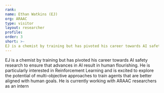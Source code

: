 ```yaml
---
rank: 
name: Ethan Watkins (EJ)
org: ARAAC
type: visitor
layout: researcher
profile: 
order: 3
short: >-
EJ is a chemist by training but has pivoted his career towards AI safety research to ensure that advances in AI result in human flourishing. He is particularly interested in Reinforcement Learning and is excited to explore the potential of multi-objective approaches to train agents that are better aligned with human goals. He is currently working with ARAAC researchers as an intern.
---
```


EJ is a chemist by training but has pivoted his career towards AI safety research to ensure that advances in AI result in human flourishing. He is particularly interested in Reinforcement Learning and is excited to explore the potential of multi-objective approaches to train agents that are better aligned with human goals. He is currently working with ARAAC researchers as an intern
